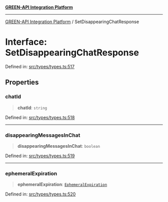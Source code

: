 [**GREEN-API Integration Platform**](../README.md)

***

[GREEN-API Integration Platform](../globals.md) / SetDisappearingChatResponse

# Interface: SetDisappearingChatResponse

Defined in: [src/types/types.ts:517](https://github.com/green-api/greenapi-integration/blob/62a96bf9bfbccb88022bc7b0859de19e8c48289f/src/types/types.ts#L517)

## Properties

### chatId

> **chatId**: `string`

Defined in: [src/types/types.ts:518](https://github.com/green-api/greenapi-integration/blob/62a96bf9bfbccb88022bc7b0859de19e8c48289f/src/types/types.ts#L518)

***

### disappearingMessagesInChat

> **disappearingMessagesInChat**: `boolean`

Defined in: [src/types/types.ts:519](https://github.com/green-api/greenapi-integration/blob/62a96bf9bfbccb88022bc7b0859de19e8c48289f/src/types/types.ts#L519)

***

### ephemeralExpiration

> **ephemeralExpiration**: [`EphemeralExpiration`](../type-aliases/EphemeralExpiration.md)

Defined in: [src/types/types.ts:520](https://github.com/green-api/greenapi-integration/blob/62a96bf9bfbccb88022bc7b0859de19e8c48289f/src/types/types.ts#L520)
